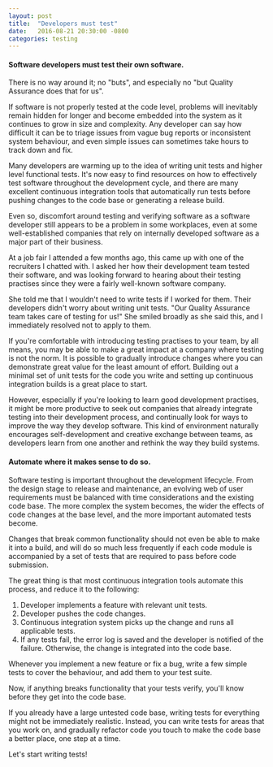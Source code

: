 ```yaml
---
layout: post
title:  "Developers must test"
date:   2016-08-21 20:30:00 -0800
categories: testing
---
```


#### Software developers must test their own software.

There is no way around it; no "buts", and especially no "but Quality Assurance does that for us".

If software is not properly tested at the code level, problems will inevitably remain hidden for longer and become embedded into the system as it continues to grow in size and complexity.  Any developer can say how difficult it can be to triage issues from vague bug reports or inconsistent system behaviour, and even simple issues can sometimes take hours to track down and fix.

Many developers are warming up to the idea of writing unit tests and higher level functional tests.  It's now easy to find resources on how to effectively test software throughout the development cycle, and there are many excellent continuous integration tools that automatically run tests before pushing changes to the code base or generating a release build.

Even so, discomfort around testing and verifying software as a software developer still appears to be a problem in some workplaces, even at some well-established companies that rely on internally developed software as a major part of their business.

At a job fair I attended a few months ago, this came up with one of the recruiters I chatted with.  I asked her how their development team tested their software, and was looking forward to hearing about their testing practises since they were a fairly well-known software company.

She told me that I wouldn't need to write tests if I worked for them.  Their developers didn't worry about writing unit tests.  "Our Quality Assurance team takes care of testing for us!"  She smiled broadly as she said this, and I immediately resolved not to apply to them.

If you're comfortable with introducing testing practises to your team, by all means, you may be able to make a great impact at a company where testing is not the norm.  It is possible to gradually introduce changes where you can demonstrate great value for the least amount of effort.  Building out a minimal set of unit tests for the code you write and setting up continuous integration builds is a great place to start.

However, especially if you're looking to learn good development practises, it might be more productive to seek out companies that already integrate testing into their development process, and continually look for ways to improve the way they develop software.  This kind of environment naturally encourages self-development and creative exchange between teams, as developers learn from one another and rethink the way they build systems.

#### Automate where it makes sense to do so.

Software testing is important throughout the development lifecycle.  From the design stage to release and maintenance, an evolving web of user requirements must be balanced with time considerations and the existing code base.  The more complex the system becomes, the wider the effects of code changes at the base level, and the more important automated tests become.

Changes that break common functionality should not even be able to make it into a build, and will do so much less frequently if each code module is accompanied by a set of tests that are required to pass before code submission.

The great thing is that most continuous integration tools automate this process, and reduce it to the following:

1. Developer implements a feature with relevant unit tests.
2. Developer pushes the code changes.
3. Continuous integration system picks up the change and runs all applicable tests.
4. If any tests fail, the error log is saved and the developer is notified of the failure.  Otherwise, the change is integrated into the code base.

Whenever you implement a new feature or fix a bug, write a few simple tests to cover the behaviour, and add them to your test suite.

Now, if anything breaks functionality that your tests verify, you'll know before they get into the code base.

If you already have a large untested code base, writing tests for everything might not be immediately realistic.  Instead, you can write tests for areas that you work on, and gradually refactor code you touch to make the code base a better place, one step at a time.

Let's start writing tests!